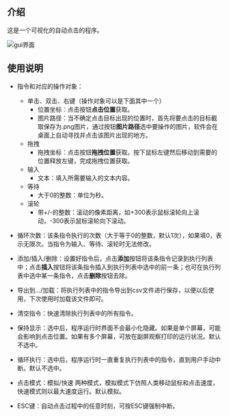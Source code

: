 ## 介绍
这是一个可视化的自动点击的程序。

![gui界面](https://github.com/junnnier/auto_click/blob/main/gui.png)
## 使用说明
- 指令和对应的操作对象：
    - 单击、双击、右键（操作对象可以是下面其中一个）
        - 位置坐标：点击按钮**点击位置**获取。
        - 图片路径：当不确定点击目标出现的位置时，首先将要点击的目标截取保存为.png图片，通过按钮**图片路径**选中要操作的图片，软件会在桌面上自动寻找并点击该图片出现的地方。
    - 拖拽
        - 拖拽坐标：点击按钮**拖拽位置**获取。按下鼠标左键然后移动到需要的位置释放左键，完成拖拽位置获取。
    - 输入
        - 文本：填入所需要输入的文本内容。
    - 等待
        - 大于0的整数：单位为秒。
    - 滚轮
        - 带+/-的整数：滚动的像素距离，如+300表示鼠标滚轮向上滚动，-300表示鼠标滚轮向下滚动。

- 循环次数：该条指令执行的次数（大于等于0的整数，默认1次），如果填0，表示无限次。当指令为输入、等待、滚轮时无法修改。

- 添加/插入/删除：设置好指令后，点击**添加**按钮将该条指令记录到执行列表中；点击**插入**按钮将该条指令插入到执行列表中选中的前一条；也可在执行列表中选中某一条指令，点击**删除**按钮去除。

- 导出到.../加载：将执行列表中的指令导出到csv文件进行保存，以便以后使用，下次使用时加载该文件即可。

- 清空指令：快速清除执行列表中的所有指令。

- 保持显示：选中后，程序运行时界面不会最小化隐藏。如果是单个屏幕，可能会影响到点击位置。如果有多个屏幕，可放在副屏观察打印的运行状况。默认不选中。

- 循环执行：选中后，程序运行时一直重复执行列表中的指令，直到用户手动中断。默认不选中。

- 点击模式：模拟/快速 两种模式，模拟模式下仿照人类移动鼠标和点击速度，快速模式则以最大速度运行。默认模拟。

- ESC键：自动点击过程中的任意时刻，可按ESC键强制中断。